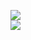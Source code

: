 [![](https://img.shields.io/badge/Made%20With-Github%20Spray-lightgrey.svg?style=for-the-badge&logo=github)](https://github.com/Annihil/github-spray#26803)  
[![](https://i.imgur.com/2DrTn0Z.gif)](https://github.com/Annihil/github-spray)